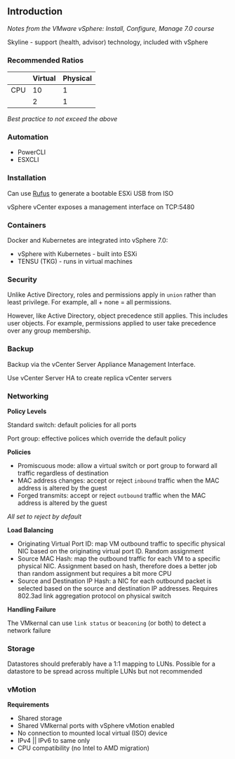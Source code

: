 



## Introduction

*Notes from the VMware vSphere: Install, Configure, Manage 7.0 course*



Skyline - support (health, advisor) technology, included with vSphere

### Recommended Ratios

|      | Virtual | Physical |
| ---- | ------- | -------- |
| CPU  | 10      | 1        |
|      | 2       | 1        |

*Best practice to not exceed the above*

### Automation

- PowerCLI
- ESXCLI

### Installation

Can use [Rufus](https://rufus.ie/en/) to generate a bootable ESXi USB from ISO

vSphere vCenter exposes a management interface on TCP:5480

### Containers

Docker and Kubernetes are integrated into vSphere 7.0:

- vSphere with Kubernetes - built into ESXi
- TENSU (TKG) - runs in virtual machines

### Security

Unlike Active Directory, roles and permissions apply in `union` rather than least privilege.  For example, all + none = all permissions.  

However, like Active Directory, object precedence still applies.  This includes user objects. For example, permissions applied to user take precedence over any group membership.

### Backup

Backup via the vCenter Server Appliance Management Interface.

Use vCenter Server HA to create replica vCenter servers

### Networking

**Policy Levels**

Standard switch: default policies for all ports

Port group: effective polices which override the default policy

**Policies**

- Promiscuous mode: allow a virtual switch or port group to forward all traffic regardless of destination
- MAC address changes: accept or reject `inbound` traffic when the MAC address is altered by the guest
- Forged transmits: accept or reject `outbound` traffic when the MAC address is altered by the guest

*All set to reject by default*

**Load Balancing**

- Originating Virtual Port ID: map VM outbound traffic to specific physical NIC based on the originating virtual port ID.  Random assignment
- Source MAC Hash: map the outbound traffic for each VM to a specific physical NIC.  Assignment based on hash, therefore does a better job than random assignment but requires a bit more CPU
- Source and Destination IP Hash: a NIC for each outbound packet is selected based on the source and destination IP addresses.  Requires 802.3ad link aggregation protocol on physical switch

**Handling Failure**

The VMkernal can use `link status` or `beaconing` (or both) to detect a network failure

### Storage

Datastores should preferably have a 1:1 mapping to LUNs.  Possible for a datastore to be spread across multiple LUNs but not recommended

### vMotion

**Requirements**

- Shared storage
- Shared VMkernal ports with vSphere vMotion enabled
- No connection to mounted local virtual (ISO) device
- IPv4 || IPv6 to same only
- CPU compatibility (no Intel to AMD migration)